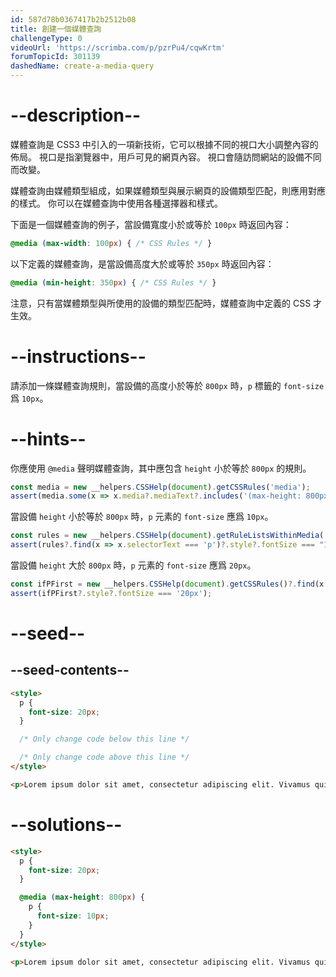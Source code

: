 ```yaml
---
id: 587d78b0367417b2b2512b08
title: 創建一個媒體查詢
challengeType: 0
videoUrl: 'https://scrimba.com/p/pzrPu4/cqwKrtm'
forumTopicId: 301139
dashedName: create-a-media-query
---
```


# --description--

媒體查詢是 CSS3 中引入的一項新技術，它可以根據不同的視口大小調整內容的佈局。 視口是指瀏覽器中，用戶可見的網頁內容。 視口會隨訪問網站的設備不同而改變。

媒體查詢由媒體類型組成，如果媒體類型與展示網頁的設備類型匹配，則應用對應的樣式。 你可以在媒體查詢中使用各種選擇器和樣式。

下面是一個媒體查詢的例子，當設備寬度小於或等於 `100px` 時返回內容：

```css
@media (max-width: 100px) { /* CSS Rules */ }
```

以下定義的媒體查詢，是當設備高度大於或等於 `350px` 時返回內容：

```css
@media (min-height: 350px) { /* CSS Rules */ }
```

注意，只有當媒體類型與所使用的設備的類型匹配時，媒體查詢中定義的 CSS 才生效。

# --instructions--

請添加一條媒體查詢規則，當設備的高度小於等於 `800px` 時，`p` 標籤的 `font-size` 爲 `10px`。

# --hints--

你應使用 `@media` 聲明媒體查詢，其中應包含 `height` 小於等於 `800px` 的規則。

```js
const media = new __helpers.CSSHelp(document).getCSSRules('media');
assert(media.some(x => x.media?.mediaText?.includes('(max-height: 800px)')));
```

當設備 `height` 小於等於 `800px` 時，`p` 元素的 `font-size` 應爲 `10px`。

```js
const rules = new __helpers.CSSHelp(document).getRuleListsWithinMedia('(max-height: 800px)');
assert(rules?.find(x => x.selectorText === 'p')?.style?.fontSize === "10px");
```

當設備 `height` 大於 `800px` 時，`p` 元素的 `font-size` 應爲 `20px`。

```js
const ifPFirst = new __helpers.CSSHelp(document).getCSSRules()?.find(x => x?.selectorText === 'p' || x?.media);
assert(ifPFirst?.style?.fontSize === '20px');
```

# --seed--

## --seed-contents--

```html
<style>
  p {
    font-size: 20px;
  }

  /* Only change code below this line */

  /* Only change code above this line */
</style>

<p>Lorem ipsum dolor sit amet, consectetur adipiscing elit. Vivamus quis tempus massa. Aenean erat nisl, gravida vel vestibulum cursus, interdum sit amet lectus. Sed sit amet quam nibh. Suspendisse quis tincidunt nulla. In hac habitasse platea dictumst. Ut sit amet pretium nisl. Vivamus vel mi sem. Aenean sit amet consectetur sem. Suspendisse pretium, purus et gravida consequat, nunc ligula ultricies diam, at aliquet velit libero a dui.</p>
```

# --solutions--

```html
<style>
  p {
    font-size: 20px;
  }

  @media (max-height: 800px) {
    p {
      font-size: 10px;
    }
  }
</style>

<p>Lorem ipsum dolor sit amet, consectetur adipiscing elit. Vivamus quis tempus massa. Aenean erat nisl, gravida vel vestibulum cursus, interdum sit amet lectus. Sed sit amet quam nibh. Suspendisse quis tincidunt nulla. In hac habitasse platea dictumst. Ut sit amet pretium nisl. Vivamus vel mi sem. Aenean sit amet consectetur sem. Suspendisse pretium, purus et gravida consequat, nunc ligula ultricies diam, at aliquet velit libero a dui.</p>
```
